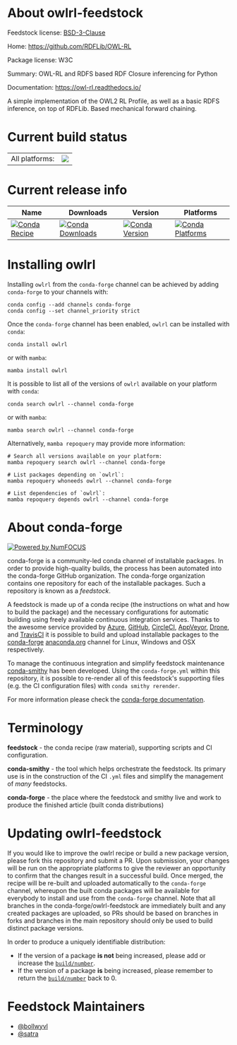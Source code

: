About owlrl-feedstock
=====================

Feedstock license: [BSD-3-Clause](https://github.com/conda-forge/owlrl-feedstock/blob/main/LICENSE.txt)

Home: https://github.com/RDFLib/OWL-RL

Package license: W3C

Summary: OWL-RL and RDFS based RDF Closure inferencing for Python

Documentation: https://owl-rl.readthedocs.io/

A simple implementation of the OWL2 RL Profile, as well as a basic RDFS
inference, on top of RDFLib. Based mechanical forward chaining.

Current build status
====================


<table><tr><td>All platforms:</td>
    <td>
      <a href="https://dev.azure.com/conda-forge/feedstock-builds/_build/latest?definitionId=6742&branchName=main">
        <img src="https://dev.azure.com/conda-forge/feedstock-builds/_apis/build/status/owlrl-feedstock?branchName=main">
      </a>
    </td>
  </tr>
</table>

Current release info
====================

| Name | Downloads | Version | Platforms |
| --- | --- | --- | --- |
| [![Conda Recipe](https://img.shields.io/badge/recipe-owlrl-green.svg)](https://anaconda.org/conda-forge/owlrl) | [![Conda Downloads](https://img.shields.io/conda/dn/conda-forge/owlrl.svg)](https://anaconda.org/conda-forge/owlrl) | [![Conda Version](https://img.shields.io/conda/vn/conda-forge/owlrl.svg)](https://anaconda.org/conda-forge/owlrl) | [![Conda Platforms](https://img.shields.io/conda/pn/conda-forge/owlrl.svg)](https://anaconda.org/conda-forge/owlrl) |

Installing owlrl
================

Installing `owlrl` from the `conda-forge` channel can be achieved by adding `conda-forge` to your channels with:

```
conda config --add channels conda-forge
conda config --set channel_priority strict
```

Once the `conda-forge` channel has been enabled, `owlrl` can be installed with `conda`:

```
conda install owlrl
```

or with `mamba`:

```
mamba install owlrl
```

It is possible to list all of the versions of `owlrl` available on your platform with `conda`:

```
conda search owlrl --channel conda-forge
```

or with `mamba`:

```
mamba search owlrl --channel conda-forge
```

Alternatively, `mamba repoquery` may provide more information:

```
# Search all versions available on your platform:
mamba repoquery search owlrl --channel conda-forge

# List packages depending on `owlrl`:
mamba repoquery whoneeds owlrl --channel conda-forge

# List dependencies of `owlrl`:
mamba repoquery depends owlrl --channel conda-forge
```


About conda-forge
=================

[![Powered by
NumFOCUS](https://img.shields.io/badge/powered%20by-NumFOCUS-orange.svg?style=flat&colorA=E1523D&colorB=007D8A)](https://numfocus.org)

conda-forge is a community-led conda channel of installable packages.
In order to provide high-quality builds, the process has been automated into the
conda-forge GitHub organization. The conda-forge organization contains one repository
for each of the installable packages. Such a repository is known as a *feedstock*.

A feedstock is made up of a conda recipe (the instructions on what and how to build
the package) and the necessary configurations for automatic building using freely
available continuous integration services. Thanks to the awesome service provided by
[Azure](https://azure.microsoft.com/en-us/services/devops/), [GitHub](https://github.com/),
[CircleCI](https://circleci.com/), [AppVeyor](https://www.appveyor.com/),
[Drone](https://cloud.drone.io/welcome), and [TravisCI](https://travis-ci.com/)
it is possible to build and upload installable packages to the
[conda-forge](https://anaconda.org/conda-forge) [anaconda.org](https://anaconda.org/)
channel for Linux, Windows and OSX respectively.

To manage the continuous integration and simplify feedstock maintenance
[conda-smithy](https://github.com/conda-forge/conda-smithy) has been developed.
Using the ``conda-forge.yml`` within this repository, it is possible to re-render all of
this feedstock's supporting files (e.g. the CI configuration files) with ``conda smithy rerender``.

For more information please check the [conda-forge documentation](https://conda-forge.org/docs/).

Terminology
===========

**feedstock** - the conda recipe (raw material), supporting scripts and CI configuration.

**conda-smithy** - the tool which helps orchestrate the feedstock.
                   Its primary use is in the construction of the CI ``.yml`` files
                   and simplify the management of *many* feedstocks.

**conda-forge** - the place where the feedstock and smithy live and work to
                  produce the finished article (built conda distributions)


Updating owlrl-feedstock
========================

If you would like to improve the owlrl recipe or build a new
package version, please fork this repository and submit a PR. Upon submission,
your changes will be run on the appropriate platforms to give the reviewer an
opportunity to confirm that the changes result in a successful build. Once
merged, the recipe will be re-built and uploaded automatically to the
`conda-forge` channel, whereupon the built conda packages will be available for
everybody to install and use from the `conda-forge` channel.
Note that all branches in the conda-forge/owlrl-feedstock are
immediately built and any created packages are uploaded, so PRs should be based
on branches in forks and branches in the main repository should only be used to
build distinct package versions.

In order to produce a uniquely identifiable distribution:
 * If the version of a package **is not** being increased, please add or increase
   the [``build/number``](https://docs.conda.io/projects/conda-build/en/latest/resources/define-metadata.html#build-number-and-string).
 * If the version of a package **is** being increased, please remember to return
   the [``build/number``](https://docs.conda.io/projects/conda-build/en/latest/resources/define-metadata.html#build-number-and-string)
   back to 0.

Feedstock Maintainers
=====================

* [@bollwyvl](https://github.com/bollwyvl/)
* [@satra](https://github.com/satra/)

